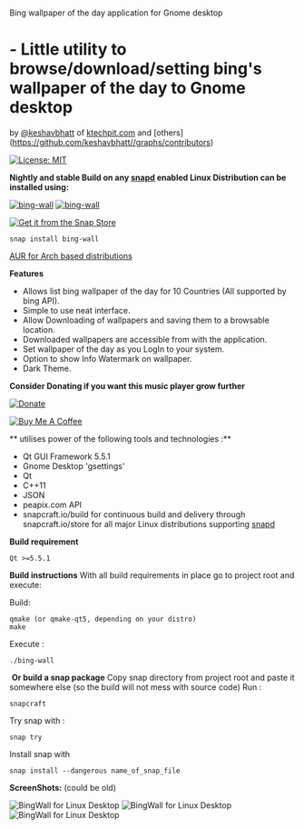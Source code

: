 # 
Bing wallpaper of the day application for Gnome desktop

#  - Little utility to browse/download/setting bing's wallpaper of the day to Gnome desktop

by [@keshavbhatt](https://github.com/keshavbhatt) of [ktechpit.com](http://ktechpit.com) and [others]
(https://github.com/keshavbhatt//graphs/contributors)
﻿

[![License: MIT](https://img.shields.io/badge/License-MIT-yellow.svg)](https://opensource.org/licenses/MIT)

﻿**Nightly and stable Build on any [snapd](https://docs.snapcraft.io/installing-snapd) enabled Linux Distribution can be installed using:**

﻿[![bing-wall](https://snapcraft.io//bing-wall/badge.svg)](https://snapcraft.io/bing-wall) [![bing-wall](https://snapcraft.io//bing-wall/trending.svg?name=0)](https://snapcraft.io/bing-wall)

[![Get it from the Snap Store](https://snapcraft.io/static/images/badges/en/snap-store-black.svg)](https://snapcraft.io/bing-wall)

    snap install bing-wall
    
[AUR for Arch based distributions](https://aur.archlinux.org/packages/bing-wall)    

**Features**
-   Allows list bing wallpaper of the day for 10 Countries (All supported by bing API).
-   Simple to use neat interface.
-   Allow Downloading of wallpapers and saving them to a browsable location.
-   Downloaded wallpapers are accessible from with the application.
-   Set wallpaper of the day as you LogIn to your system.
-   Option to show Info Watermark on wallpaper.
-   Dark Theme.


﻿**Consider Donating if you want this music player grow further**

[![Donate](https://img.shields.io/badge/Donate-PayPal-green.svg)](https://paypal.me/keshavnrj/5)

[![Buy Me A Coffee](https://bmc-cdn.nyc3.digitaloceanspaces.com/BMC-button-images/custom_images/orange_img.png)](https://www.buymeacoffee.com/keshavnrj)

** utilises power of the following tools and technologies :**
- Qt GUI Framework 5.5.1 
- Gnome Desktop 'gsettings'
- Qt
- C++11
- JSON 
- peapix.com API
- snapcraft.io/build for continuous build and delivery through snapcraft.io/store for all major Linux distributions supporting [snapd](https://snapcraft.io/docs/installing-snapd)

﻿**Build requirement**

    Qt >=5.5.1
    
**Build instructions**
With all build requirements in place go to project root and execute:

Build:

    qmake (or qmake-qt5, depending on your distro)
    make
    
Execute :

    ./bing-wall
     
﻿
﻿**Or build a snap package**
Copy snap directory from project root and paste it somewhere else (so the build will not mess with source code)
Run :

    snapcraft
Try snap with :

    snap try
Install snap with

    snap install --dangerous name_of_snap_file

**ScreenShots:** (could be old)

![BingWall for Linux Desktop](https://github.com/keshavbhatt/BingWall/blob/master/screenshots/1.png?raw=true)
![BingWall for Linux Desktop](https://github.com/keshavbhatt/BingWall/blob/master/screenshots/2.png?raw=true)
![BingWall for Linux Desktop](https://github.com/keshavbhatt/BingWall/blob/master/screenshots/3.png?raw=true)
